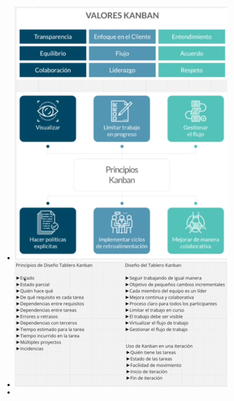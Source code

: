 - ![image.png](../assets/image_1729878758724_0.png)
- ![image.png](../assets/image_1729878892429_0.png)
-